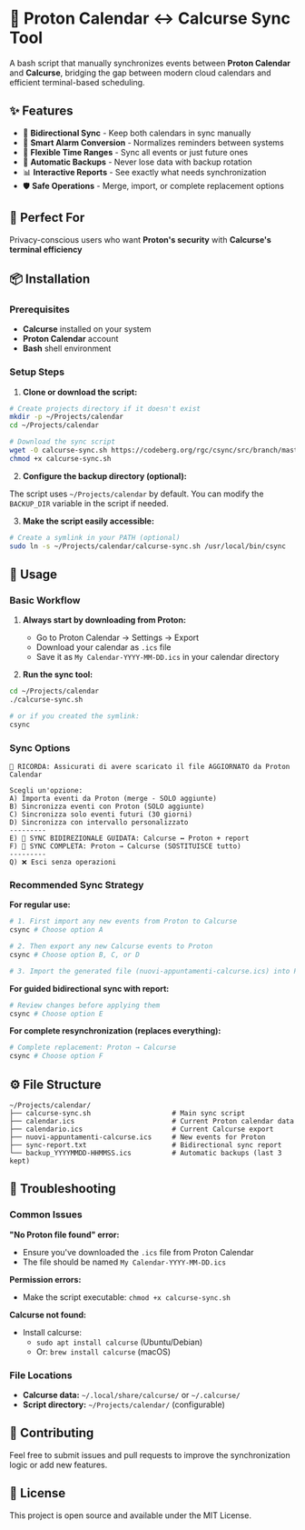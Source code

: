 # 🔄 Proton Calendar ↔ Calcurse Sync Tool

A bash script that manually synchronizes events between **Proton Calendar** and **Calcurse**, bridging the gap between modern cloud calendars and efficient terminal-based scheduling.

## ✨ Features

- 🔄 **Bidirectional Sync** - Keep both calendars in sync manually
- 🚨 **Smart Alarm Conversion** - Normalizes reminders between systems
- 📅 **Flexible Time Ranges** - Sync all events or just future ones
- 💾 **Automatic Backups** - Never lose data with backup rotation
- 📊 **Interactive Reports** - See exactly what needs synchronization
- 🛡️ **Safe Operations** - Merge, import, or complete replacement options

## 🎯 Perfect For

Privacy-conscious users who want **Proton's security** with **Calcurse's terminal efficiency**

## 📦 Installation

### Prerequisites

- **Calcurse** installed on your system
- **Proton Calendar** account
- **Bash** shell environment

### Setup Steps

1. **Clone or download the script:**

```bash
# Create projects directory if it doesn't exist
mkdir -p ~/Projects/calendar
cd ~/Projects/calendar

# Download the sync script
wget -O calcurse-sync.sh https://codeberg.org/rgc/csync/src/branch/master/calcurse-sync.sh
chmod +x calcurse-sync.sh
```

2. **Configure the backup directory (optional):**

The script uses `~/Projects/calendar` by default. You can modify the `BACKUP_DIR` variable in the script if needed.

3. **Make the script easily accessible:**

```bash
# Create a symlink in your PATH (optional)
sudo ln -s ~/Projects/calendar/calcurse-sync.sh /usr/local/bin/csync
```

## 🚀 Usage

### Basic Workflow

1. **Always start by downloading from Proton:**
   - Go to Proton Calendar → Settings → Export
   - Download your calendar as `.ics` file
   - Save it as `My Calendar-YYYY-MM-DD.ics` in your calendar directory

2. **Run the sync tool:**

```bash
cd ~/Projects/calendar
./calcurse-sync.sh

# or if you created the symlink:
csync
```

### Sync Options

```
🔔 RICORDA: Assicurati di avere scaricato il file AGGIORNATO da Proton Calendar

Scegli un'opzione:
A) Importa eventi da Proton (merge - SOLO aggiunte)
B) Sincronizza eventi con Proton (SOLO aggiunte)
C) Sincronizza solo eventi futuri (30 giorni)
D) Sincronizza con intervallo personalizzato
---------
E) 🧹 SYNC BIDIREZIONALE GUIDATA: Calcurse ↔ Proton + report
F) 🔄 SYNC COMPLETA: Proton → Calcurse (SOSTITUISCE tutto)
---------
Q) ❌ Esci senza operazioni
```

### Recommended Sync Strategy

**For regular use:**

```bash
# 1. First import any new events from Proton to Calcurse
csync # Choose option A

# 2. Then export any new Calcurse events to Proton
csync # Choose option B, C, or D

# 3. Import the generated file (nuovi-appuntamenti-calcurse.ics) into Proton Calendar manually
```

**For guided bidirectional sync with report:**

```bash
# Review changes before applying them
csync # Choose option E
```

**For complete resynchronization (replaces everything):**

```bash
# Complete replacement: Proton → Calcurse
csync # Choose option F
```

## ⚙️ File Structure

```
~/Projects/calendar/
├── calcurse-sync.sh                    # Main sync script
├── calendar.ics                        # Current Proton calendar data
├── calendario.ics                      # Current Calcurse export
├── nuovi-appuntamenti-calcurse.ics     # New events for Proton
├── sync-report.txt                     # Bidirectional sync report
└── backup_YYYYMMDD-HHMMSS.ics          # Automatic backups (last 3 kept)
```

## 🔧 Troubleshooting

### Common Issues

**"No Proton file found" error:**
- Ensure you've downloaded the `.ics` file from Proton Calendar
- The file should be named `My Calendar-YYYY-MM-DD.ics`

**Permission errors:**
- Make the script executable: `chmod +x calcurse-sync.sh`

**Calcurse not found:**
- Install calcurse:
  - `sudo apt install calcurse` (Ubuntu/Debian)
  - Or: `brew install calcurse` (macOS)

### File Locations

- **Calcurse data:** `~/.local/share/calcurse/` or `~/.calcurse/`
- **Script directory:** `~/Projects/calendar/` (configurable)

## 🤝 Contributing

Feel free to submit issues and pull requests to improve the synchronization logic or add new features.

## 📄 License

This project is open source and available under the MIT License.
